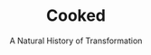 ---
title: "Cooked"
slug: "cooked"
subtitle: "A Natural History of Transformation"
publisher: "Penguin"
published: "2013"
asin: "0143125338"
authors: 
  - michael-pollan
started: "2015-08-30"
start_year: "2015"
finished: "2015-09-13"
---